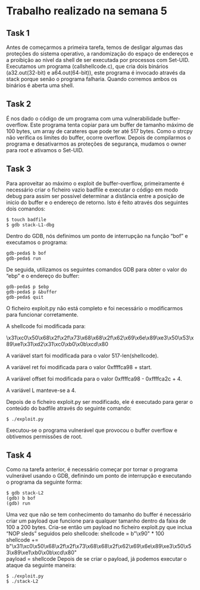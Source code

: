 # Trabalho realizado na semana 5

## Task 1

Antes de começarmos a primeira tarefa, temos de desligar algumas das proteções do sistema operativo,  a randomização do espaço de endereços e a proibição ao nível da shell de ser executada por processos com Set-UID.
Executamos um programa (callshellcode.c), que cria dois binários (a32.out(32-bit) e a64.out(64-bit)), este programa é invocado através da stack porque senão o programa falharia. Quando corremos ambos os binários é aberta uma shell.

## Task 2

É nos dado o código de um programa com uma vulnerabilidade buffer-overflow. Este programa tenta copiar para um buffer de tamanho máximo de 100 bytes, um array de carateres que pode ter até 517 bytes. Como o strcpy não verifica os limites do buffer, ocorre overflow.
Depois de compilarmos o programa e desativarmos as proteções de segurança, mudamos o owner para root e ativamos o Set-UID.

## Task 3

Para aproveitar ao máximo o exploit de buffer-overflow, primeiramente é necessário criar o ficheiro vazio badfile e executar o código em modo debug para assim ser possível determinar a distância entre a posição de inicio do buffer e o endereço de retorno. Isto é feito através dos seguintes dois comandos:

```
$ touch badfile
$ gdb stack-L1-dbg
```

Dentro do GDB, nós definimos um ponto de interrupção na função “bof” e executamos o programa:

```
gdb-peda$ b bof
gdb-peda$ run
```

De seguida, utilizamos os seguintes comandos GDB para obter o valor do “ebp” e o endereço do buffer:

```
gdb-peda$ p $ebp
gdb-peda$ p &buffer
gdb-peda$ quit
```

O ficheiro exploit.py não está completo e foi necessário o modificarmos para funcionar corretamente. 

A shellcode foi modificada para:

\x31\xc0\x50\x68\x2f\x2f\x73\x68\x68\x2f\x62\x69\x6e\x89\xe3\x50\x53\x89\xe1\x31\xd2\x31\xc0\xb0\x0b\xcd\x80

A variável start foi modificada para o valor 517-len(shellcode).

A variável ret foi modificada para o valor 0xffffca98 + start.

A variável offset foi modificada para o valor 0xffffca98 - 0xffffca2c + 4.

A variável L manteve-se a 4.

Depois de o ficheiro exploit.py ser modificado, ele é executado para gerar o conteúdo do badfile através do seguinte comando:

```
$ ./exploit.py
```

Executou-se o programa vulnerável que provocou o buffer overflow e obtivemos permissões de root.

## Task 4

Como na tarefa anterior, é necessário começar por tornar o programa vulnerável usando o GDB, definindo um ponto de interrupção e executando o programa da seguinte forma:

```
$ gdb stack-L2
(gdb) b bof
(gdb) run
```

Uma vez que não se tem conhecimento do tamanho do buffer é necessário criar um payload que funcione para qualquer tamanho dentro da faixa de 100 a 200 bytes.
Cria-se então um payload no ficheiro exploit.py que inclua “NOP sleds” seguidos pelo shellcode:
shellcode = b"\x90" * 100  
shellcode += b"\x31\xc0\x50\x68\x2f\x2f\x73\x68\x68\x2f\x62\x69\x6e\x89\xe3\x50\x53\x89\xe1\xb0\x0b\xcd\x80"  
payload = shellcode
Depois de se criar o payload, já podemos executar o ataque da seguinte maneira:

```
$ ./exploit.py  
$ ./stack-L2
```
